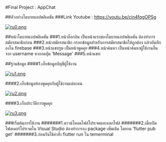 #Final Project : AppChat

##ตัวอย่างโมบายแอปพลิเคชัน
###Link Youtube :  https://youtu.be/cin4fqgOPSg

[![ru0.png](https://i.postimg.cc/CMrF6FbB/ru0.png)](https://postimg.cc/Hj5Dr1Zd)

##หน้าโมบายแอปพลิเคชัน
###1.หน้าล็อกอิน เป็นหน้าแรกของโมบายแอปพลิเคชัน ต้องทำการสมัครสมาชิกก่อน
###2.หน้าสมัครสมาชิก กรอกข้อมูลสำหรับการสมัครสมาชิกให้ถูกต้อง แล้วบันทึกลงใน firebase
###3.หน้าแชทรูม เป็นหน้าพูดคุย
###4.หน้าค้นหา เป็นหน้าค้นหาผู้ใช้งานอื่นจาก username หากกดปุ่ม 'Message'
###5.หน้าแชท


##ฐานข้อมูล
####1.เก็บข้อมูลบัญชีผู้ใช้งาน

[![ru1.png](https://i.postimg.cc/ZqWPpYP8/ru1.png)](https://postimg.cc/v1d6dsNT)

####2.เก็บข้อมูลห้องพูดคุยกับผู้ใช้งานแต่ละคน

[![ru2.png](https://i.postimg.cc/8kmvFrQ8/ru2.png)](https://postimg.cc/t77JwJ4D)

####3.เก็บประวัติการพูดคุย

[![ru3.png](https://i.postimg.cc/y8t3qm9R/ru3.png)](https://postimg.cc/4YvxVhW4)


###เริ่มต้นการใช้งาน
#######1.ดาวน์โหลดไฟล์โปรเจคและแตกไฟล์
#######2.เมื่อเปิดโฟลเดอร์โปรเจคใน Visual Studio ต้องทำการลง package เพิ่มเติม โดยกด 'flutter pub get'
#######3.ก่อนรันใช้คำสั่ง flutter run ใน temerminal
